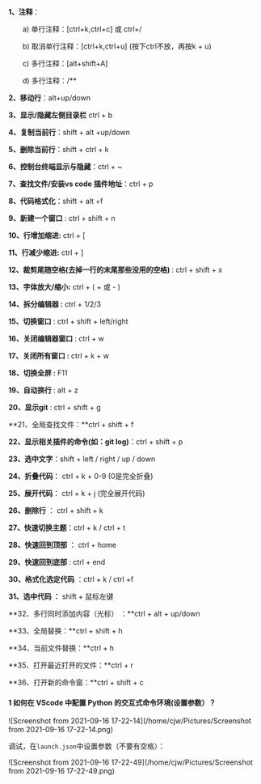 **1、注释**：

　　a) 单行注释：[ctrl+k,ctrl+c] 或 ctrl+/

　　b) 取消单行注释：[ctrl+k,ctrl+u] (按下ctrl不放，再按k + u)

　　c) 多行注释：[alt+shift+A]

　　d) 多行注释：/**

**2、移动行**：alt+up/down

**3、显示/隐藏左侧目录栏** ctrl + b

**4、复制当前行**：shift + alt +up/down

**5、删除当前行**：shift + ctrl + k

**6、控制台终端显示与隐藏**：ctrl + ~

**7、查找文件/安装vs code** **插件地址**：ctrl + p

**8、代码格式化**：shift + alt +f

**9、新建一个窗口** : ctrl + shift + n

**10、行增加缩进:** ctrl + [

**11、行减少缩进:** ctrl + ]

**12、裁剪尾随空格(去掉一行的末尾那些没用的空格)** : ctrl + shift + x

**13、字体放大/缩小:** ctrl + ( + 或 - )

**14、拆分编辑器 :** ctrl + 1/2/3

**15、切换窗口** : ctrl + shift + left/right

**16、关闭编辑器窗口** : ctrl + w

**17、关闭所有窗口 :** ctrl + k + w

**18、切换全屏 :** F11

**19、自动换行** : alt + z

**20、显示git** : ctrl + shift + g

**21、全局查找文件：**ctrl + shift + f

**22、显示相关插件的命令(如：git log)**：ctrl + shift + p

**23、选中文字**：shift + left / right / up / down

**24、折叠代码**： ctrl + k + 0-9 (0是完全折叠)

**25、展开代码**： ctrl + k + j (完全展开代码)

**26、删除行** ： ctrl + shift + k

**27、快速切换主题**：ctrl + k / ctrl + t

**28、快速回到顶部** ： ctrl + home

**29、快速回到底部** : ctrl + end

**30、格式化选定代码** ：ctrl + k / ctrl +f

**31、选中代码 ：** shift + 鼠标左键

**32、多行同时添加内容（光标） ：**ctrl + alt + up/down

**33、全局替换：**ctrl + shift + h

**34、当前文件替换：**ctrl + h

**35、打开最近打开的文件：**ctrl + r

**36、打开新的命令窗：**ctrl + shift + c

#### 1 如何在 VScode 中配置 Python 的交互式命令环境(设置参数）？

![Screenshot from 2021-09-16 17-22-14](/home/cjw/Pictures/Screenshot from 2021-09-16 17-22-14.png)

调试，在`launch.json`中设置参数（不要有空格）：

![Screenshot from 2021-09-16 17-22-49](/home/cjw/Pictures/Screenshot from 2021-09-16 17-22-49.png)


